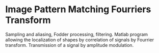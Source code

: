 # Image Pattern Matching Fourriers Transform

Sampling and aliasing, Fodder processing, filtering.
Matlab program allowing the localization of shapes by correlation of signals by Fourrier transform. Transmission of a signal by amplitude modulation. 

